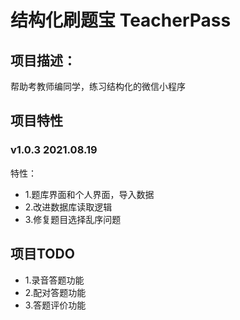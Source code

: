 
# 结构化刷题宝 TeacherPass

## 项目描述： 
帮助考教师编同学，练习结构化的微信小程序
## 项目特性

### v1.0.3  2021.08.19
特性：
- 1.题库界面和个人界面，导入数据
- 2.改进数据库读取逻辑
- 3.修复题目选择乱序问题

## 项目TODO


- 1.录音答题功能
- 2.配对答题功能
- 3.答题评价功能

